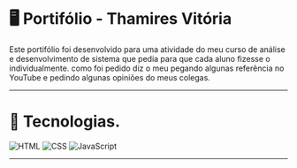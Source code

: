 # 🖥️ Portifólio - Thamires Vitória
  Este portifólio foi desenvolvido para uma atividade do meu curso de análise e desenvolvimento de sistema que pedia 
  para que cada aluno fizesse o individualmente.
  como foi pedido diz o meu pegando algunas referência no YouTube e pedindo algunas opiniões do meus colegas.

  --- 

# 💐 Tecnologias.
  
  ![HTML](https://img.shields.io/badge/HTML5-E34F26?style=for-the-badge&logo=html5&logoColor=white)
![CSS](https://img.shields.io/badge/CSS3-1572B6?style=for-the-badge&logo=css3&logoColor=white)
![JavaScript](https://img.shields.io/badge/JavaScript-F7DF1E?style=for-the-badge&logo=javascript&logoColor=black)

--- 


